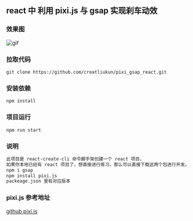## react 中 利用 pixi.js 与 gsap 实现刹车动效

### 效果图

![gif](https://img-blog.csdnimg.cn/226f060002b042f396ce2527ad7d3a55.gif#pic_center 'gif')

### 拉取代码

```
git clone https://github.com/creatliukun/pixi_gsap_react.git
```

### 安装依赖

```
npm install
```

### 项目运行

```
npm run start
```

### 说明

```md
此项目是 react-create-cli 命令脚手架创建一个 react 项目，
如果你本地已经有 react 项目了，想直接进行练习，那么可以直接下载这两个包进行开发。
npm i gsap
npm install pixi.js
packeage.json 里有对应版本
```

### pixi.js 参考地址

[github pixi.js](https://github.com/pixijs/pixijs)
